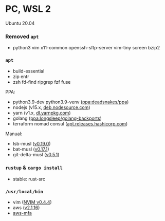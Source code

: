 PC, WSL 2
========
Ubuntu 20.04

### Removed `apt`
- python3 vim x11-common openssh-sftp-server vim-tiny screen bzip2

### `apt`
- build-essential
- zip entr
- zsh fd-find ripgrep fzf fuse

PPA:

- python3.9-dev python3.9-venv
  ([ppa:deadsnakes/ppa](https://launchpad.net/~deadsnakes/+archive/ubuntu/ppa))
- nodejs
  (v15.x, [deb.nodesource.com](https://github.com/nodesource/distributions/blob/master/README.md#installation-instructions))
- yarn
  (v1.x, [dl.yarnpkg.com](https://classic.yarnpkg.com/en/docs/install#debian-stable))
- golang
  ([ppa:longsleep/golang-backports](https://launchpad.net/~longsleep/+archive/ubuntu/golang-backports))
- terraform nomad consul
  ([apt.releases.hashicorp.com](https://www.terraform.io/docs/cli/install/apt.html))

Manual:

- lsb-musl ([v0.19.0](https://github.com/Peltoche/lsd/releases))
- bat-musl ([v0.17.1](https://github.com/sharkdp/bat/releases))
- git-delta-musl ([v0.5.1](https://github.com/dandavison/delta/releases))

### `rustup` & `cargo install`
- stable: rust-src

### `/usr/local/bin`
- vim ([NVIM v0.4.4](https://github.com/neovim/neovim/releases))
- aws ([v2.1.16](https://github.com/simnalamburt/awscliv2.appimage/releases))
- [aws-mfa](https://github.com/simnalamburt/snippets/blob/master/sh/aws-mfa)
